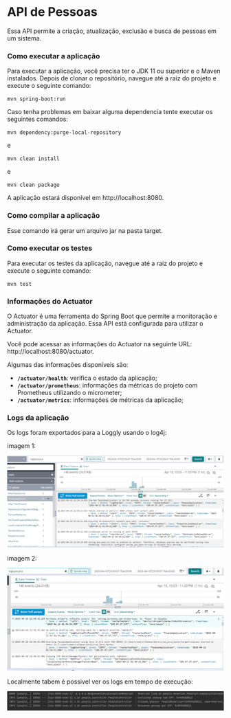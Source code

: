 # API de Pessoas
Essa API permite a criação, atualização, exclusão e busca de pessoas em um sistema.

### Como executar a aplicação
Para executar a aplicação, você precisa ter o JDK 11 ou superior e o Maven instalados. Depois de clonar o repositório, navegue até a raiz do projeto e execute o seguinte comando:

```
mvn spring-boot:run
```
Caso tenha problemas em baixar alguma dependencia tente executar os seguintes comandos:

```
mvn dependency:purge-local-repository
```
e

```
mvn clean install
```

e 

```
mvn clean package
```

A aplicação estará disponível em http://localhost:8080.

### Como compilar a aplicação

Esse comando irá gerar um arquivo jar na pasta target.

### Como executar os testes
Para executar os testes da aplicação, navegue até a raiz do projeto e execute o seguinte comando:
```
mvn test
```
### Informações do Actuator
O Actuator é uma ferramenta do Spring Boot que permite a monitoração e administração da aplicação. Essa API está configurada para utilizar o Actuator.

Você pode acessar as informações do Actuator na seguinte URL: http://localhost:8080/actuator.

Algumas das informações disponíveis são:

* **`/actuator/health`**: verifica o estado da aplicação;
* **`/actuator/prometheus`**: informações da métricas do projeto com Prometheus utilizando o micrometer;
* **`/actuator/metrics`**: informações de métricas da aplicação;

### Logs da aplicação

Os logs foram exportados para a Loggly usando o log4j:

imagem 1:

![img.png](img.png)

imagem 2:

![img_1.png](img_1.png)

Localmente tabem é possivel ver os logs em tempo de execução:

![img_2.png](img_2.png)